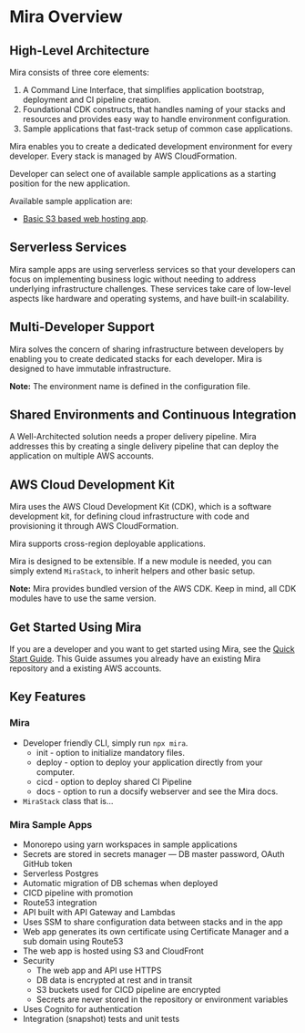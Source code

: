 # Mira Overview

## High-Level Architecture

Mira consists of three core elements:
1. A Command Line Interface, that simplifies application bootstrap, deployment and CI pipeline creation.
2. Foundational CDK constructs, that handles naming of your stacks and resources and provides easy way to handle environment  configuration.
3. Sample applications that fast-track setup of common case applications.


Mira enables you to create a dedicated development environment for every developer.
Every stack is managed by AWS CloudFormation.

Developer can select one of available sample applications as a starting position for the new application.

Available sample application are:
* [Basic S3 based web hosting app](../samples/README.md?id=s3-web-hosting-app). 

## Serverless Services

Mira sample apps are using serverless services so that your developers can focus on implementing business logic without needing to address underlying infrastructure challenges. These services take care of low-level aspects like hardware and operating systems, and have built-in scalability.

## Multi-Developer Support

Mira solves the concern of sharing infrastructure between developers by enabling you to create dedicated stacks for each developer. Mira is designed to have immutable infrastructure. 

__Note:__
 The environment name is defined in the configuration file.

## Shared Environments and Continuous Integration

A Well-Architected solution needs a proper delivery pipeline. Mira addresses this by creating a single delivery pipeline that can deploy the application on multiple AWS accounts.

## AWS Cloud Development Kit

 Mira uses the AWS Cloud Development Kit (CDK), which is a software development kit, for defining cloud infrastructure with code and provisioning it through AWS CloudFormation.
 
 Mira supports cross-region deployable applications.
 
 Mira is designed to be extensible. If a new module is needed, you can simply extend `MiraStack`, to inherit helpers and other basic setup.
 
__Note:__
 Mira provides bundled version of the AWS CDK. Keep in mind, all CDK modules have to use the same version.

## Get Started Using Mira
 If you are a developer and you want to get started using Mira, see the [Quick Start Guide](quick-start/). This Guide assumes you already have an existing Mira repository and a existing AWS accounts. 

## Key Features

### Mira
  - Developer friendly CLI, simply run `npx mira`.
      - init - option to initialize mandatory files.
      - deploy - option to deploy your application directly from your computer.
      - cicd - option to deploy shared CI Pipeline
      - docs - option to run a docsify webserver and see the Mira docs.
  - `MiraStack` class that is...
### Mira Sample Apps

  - Monorepo using yarn workspaces in sample applications
  - Secrets are stored in secrets manager — DB master password, OAuth GitHub token
  - Serverless Postgres
  - Automatic migration of DB schemas when deployed
  - CICD pipeline with promotion
  - Route53 integration
  - API built with API Gateway and Lambdas
  - Uses SSM to share configuration data between stacks and in the app
  - Web app generates its own certificate using Certificate Manager and a sub domain using Route53
  - The web app is hosted using S3 and CloudFront
  - Security
    - The web app and API use HTTPS
    - DB data is encrypted at rest and in transit
    - S3 buckets used for CICD pipeline are encrypted
    - Secrets are never stored in the repository or environment variables
  - Uses Cognito for authentication
  - Integration (snapshot) tests and unit tests
  